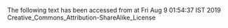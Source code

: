 The following text has been accessed from at Fri Aug 9 01:54:37 IST 2019
Creative_Commons_Attribution-ShareAlike_License

